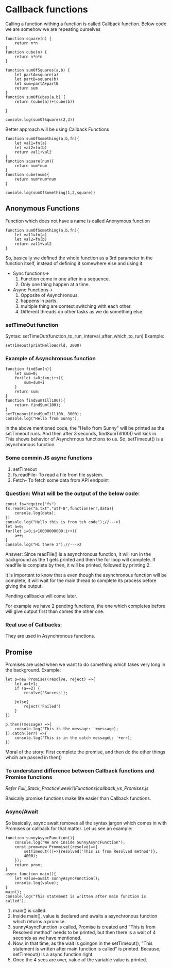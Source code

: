 # Callback functions
Calling a function withing a function is called Callback function.
Below code we are somehow we are repeating ourselves
```
function square(n) {
    return n*n    
}
function cube(n) {
    return n*n*n    
}

function sumOfSquares(a,b) {
    let partA=square(a)
    let partB=square(b)
    let sum=partA+partB
    return sum    
}
function sumOfCubes(a,b) {
    return (cube(a))+(cube(b))
    
}

console.log(sumOfSquares(2,3))

```

Better approach will be using Callback Functions
```
function sumOfSomething(a,b,fn){
    let val1=fn(a)
    let val2=fn(b)
    return val1+val2
}
function square(num){
    return num*num
}
function cube(num){
    return num*num*num
}

console.log(sumOfSomething(1,2,square))
```

## Anonymous Functions
Function which does not have a name is called Anonymous function

```
function sumOfSomething(a,b,fn){
    let val1=fn(a)
    let val2=fn(b)
    return val1+val2
}
```

So, basically we defined the whole function as a 3rd parameter in the function itself, instead of defining it somewhere else and using it.
- Sync functions-> 
    1. Function come in one after in a sequence.
    2. Only one thing happen at a time.
- Async Functions-> 
    1. Opposite of Asynchronous.
    2. happens in parts.
    3. multiple thing are context switching with each other.
    4. Different threads do other tasks as we do something else.

### setTimeOut function
Syntax: setTimeOut(function_to_run, interval_after_which_to_run)
Example:
```
setTimeout(printHelloWorld, 2000)
```

### Example of Asynchronous function
```
function findSum(n){
    let sum=0;
    for(let i=0;i<n;i++){
        sum=sum+i
    }
    return sum;
}
function findSumTill100(){
    return findSum(100);
}
setTimeout(findSumTill100, 3000);
console.log("Hello from Sunny");

```
In the above mentioned code, the "Hello from Sunny" will be printed as the setTimeout runs. And then after 3 seconds, findSumTill100() will kick in. This shows behavior of Asynchrnous functions to us.
So, setTimeout() is a asynchronous function.

### Some commin JS async functions
1. setTimeout
2. fs.readFile- To read a file from file system.
3. Fetch- To fetch some data from API endpoint

### Question: What will be the output of the below code:
```
const fs=require("fs")
fs.readFile("a.txt","utf-8",function(err,data){
    console.log(data);
})
console.log("Hello this is from teh code");//--->1
let a=0;
for(let i=0;i<10000000000;i++){
    a++;
}
console.log("Hi there 2");//--->2
```
Answer: Since readFile() is a asynchronous function, it will run in the background as the 1 gets printed and then the for loop will complete. If readfile is complete by then, it will be printed, followed by printing 2.

It is important to know that a even though the asynchronous function will be complete, it will wait for the main thread to complete its process before giving the output.

Pending callbacks will come later.

For example we have 2 pending functions, the one which completes before will give output first than comes the other one.


### Real use of Callbacks:
They are used in Asynchronous functions.

## Promise
Promises are used when we want to do something which takes very long in the background. 
Example: 
```
let p=new Promise((resolve, reject) =>{
    let a=1+1;
    if (a==2) {
        resolve('Success');
        
    }else{
        reject('Failed')
    }
})

p.then((message) =>{
    console.log('This is the message: '+message);
}).catch((err) =>{
    console.log('This is in the catch messageL: '+err);
})

```
Moral of the story: First complete the promise, and then do the other things whcih are passed in then()

### To understand difference between Callback functions and Promise functions
*Refer Full_Stack_Practice\week1\Functions\callback_vs_Promises.js*

Basically promise functions make life easier than Callback functions.

### Async/Await

So basically, async await removes all the syntax jargon which comes in with Promises or callback for that matter.
Let us see an example:
```
function sunnyAsyncFunction(){
    console.log("We are inside SunnyAsyncFunction");
    const prom=new Prommise((resolve)=>{
        setTimeout(()=>{resolved('This is from Resolved method')},
        4000);
    });
    return prom;
}
async function main(){
    let value=await sunnyAsyncFunction();
    console.log(value);
}
main();
console.log("This statement is written after main function is called");
``` 
1. main() is called.
2. Inside main(), value is declared and awaits a asynchronous function which returns a promise.
3. sunnyAsyncFunction is called, Promise is created and "This is from Resolved method" needs to be printed, but then there is a wait of 4 seconds as we have mentioned.
4. Now, in that time, as the wait is goingon in the setTimeout(), "This statement is written after main function is called" is printed. Because, setTimeout() is a async function right.
5. Once the 4 secs are over, value of the variable value is printed.